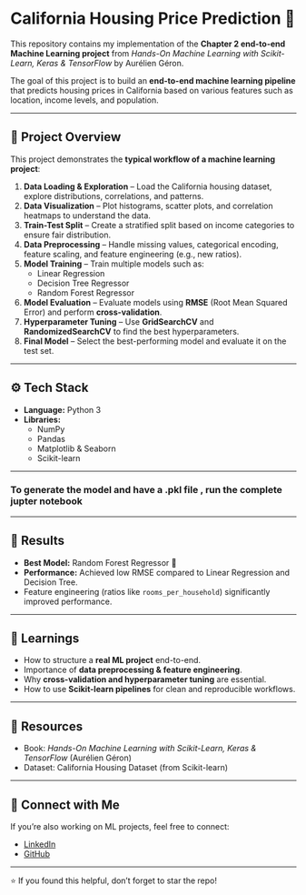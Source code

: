 # California Housing Price Prediction 🏡

This repository contains my implementation of the **Chapter 2 end-to-end Machine Learning project** from *Hands-On Machine Learning with Scikit-Learn, Keras & TensorFlow* by Aurélien Géron.  

The goal of this project is to build an **end-to-end machine learning pipeline** that predicts housing prices in California based on various features such as location, income levels, and population.

---

## 📌 Project Overview
This project demonstrates the **typical workflow of a machine learning project**:
1. **Data Loading & Exploration** – Load the California housing dataset, explore distributions, correlations, and patterns.
2. **Data Visualization** – Plot histograms, scatter plots, and correlation heatmaps to understand the data.
3. **Train-Test Split** – Create a stratified split based on income categories to ensure fair distribution.
4. **Data Preprocessing** – Handle missing values, categorical encoding, feature scaling, and feature engineering (e.g., new ratios).
5. **Model Training** – Train multiple models such as:
   - Linear Regression
   - Decision Tree Regressor
   - Random Forest Regressor
6. **Model Evaluation** – Evaluate models using **RMSE** (Root Mean Squared Error) and perform **cross-validation**.
7. **Hyperparameter Tuning** – Use **GridSearchCV** and **RandomizedSearchCV** to find the best hyperparameters.
8. **Final Model** – Select the best-performing model and evaluate it on the test set.

---

## ⚙️ Tech Stack
- **Language:** Python 3  
- **Libraries:**  
  - NumPy  
  - Pandas  
  - Matplotlib & Seaborn  
  - Scikit-learn  

---

### To generate the model and have a .pkl file , run the complete jupter notebook

---

## 🚀 Results
- **Best Model:** Random Forest Regressor 🌲  
- **Performance:** Achieved low RMSE compared to Linear Regression and Decision Tree.  
- Feature engineering (ratios like `rooms_per_household`) significantly improved performance.  

---

## 📖 Learnings
- How to structure a **real ML project** end-to-end.  
- Importance of **data preprocessing & feature engineering**.  
- Why **cross-validation and hyperparameter tuning** are essential.  
- How to use **Scikit-learn pipelines** for clean and reproducible workflows.  

---

## 🔗 Resources
- Book: *Hands-On Machine Learning with Scikit-Learn, Keras & TensorFlow* (Aurélien Géron)  
- Dataset: California Housing Dataset (from Scikit-learn)  

---

## 🤝 Connect with Me
If you’re also working on ML projects, feel free to connect:  
- [LinkedIn](https://www.linkedin.com/in/bhuvan-m-acharya-7b9256335/)
- [GitHub](https://github.com/j4b3-21)  

---

⭐ If you found this helpful, don’t forget to star the repo!

